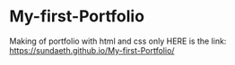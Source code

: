 # My-first-Portfolio
Making of portfolio with html and css only
HERE is the link: https://sundaeth.github.io/My-first-Portfolio/

